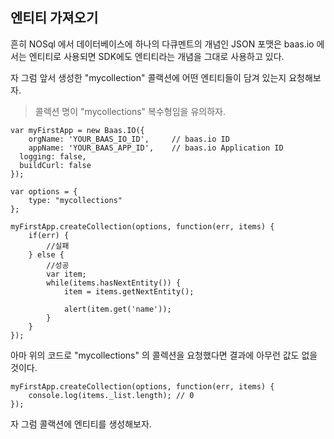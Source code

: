 ## 엔티티 가져오기

흔히 NOSql 에서 데이터베이스에 하나의 다큐멘트의 개념인 JSON 포맷은 baas.io 에서는 엔티티로 사용되면 SDK에도 엔티티라는 개념을 그대로 사용하고 있다.

자 그럼 앞서 생성한 "mycollection" 콜랙션에 어떤 엔티티들이 담겨 있는지 요청해보자.

> 콜렉션 명이 "mycollections" 복수형임을 유의하자.


```
var myFirstApp = new Baas.IO({
	orgName: 'YOUR_BAAS_IO_ID',		// baas.io ID
	appName: 'YOUR_BAAS_APP_ID',	// baas.io Application ID
  logging: false,
  buildCurl: false
});

var options = {
	type: "mycollections"
};

myFirstApp.createCollection(options, function(err, items) {
	if(err) {
		//실패
	} else {
		//성공
		var item;
		while(items.hasNextEntity()) {
			item = items.getNextEntity();

			alert(item.get('name'));
		}
	}
});
```

아마 위의 코드로 "mycollections" 의 콜렉션을 요청했다면 결과에 아무런 값도 없을 것이다.

```
myFirstApp.createCollection(options, function(err, items) {
	console.log(items._list.length); // 0
});
```

자 그럼 콜랙션에 엔티티를 생성해보자.
